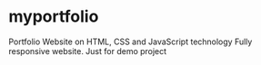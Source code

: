 # myportfolio
Portfolio Website on HTML, CSS and JavaScript technology
Fully responsive website.
Just for demo project
